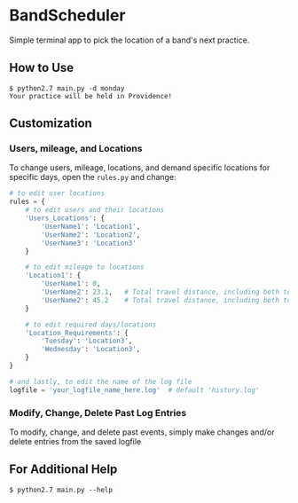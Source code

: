 # BandScheduler
Simple terminal app to pick the location of a band's next practice.

## How to Use
```terminal
$ python2.7 main.py -d monday
Your practice will be held in Providence!
```

## Customization
### Users, mileage, and Locations 
To change users, mileage, locations, and demand specific locations for specific days, open the `rules.py` and change:
```python
# to edit user locations
rules = {
    # to edit users and their locations
    'Users_Locations': {
        'UserName1': 'Location1',
        'UserName2': 'Location2',
        'UserName3': 'Location3'
    }

    # to edit mileage to locations
    'Location1': {
        'UserName1': 0,
        'UserName2': 23.1,   # Total travel distance, including both to and from
        'UserName2': 45.2    # Total travel distance, including both to and from
    }

    # to edit required days/locations
    'Location_Requirements': {
        'Tuesday': 'Location3',
        'Wednesday': 'Location3',
    }
}

# and lastly, to edit the name of the log file
logfile = 'your_logfile_name_here.log'  # default 'history.log'
```

### Modify, Change, Delete Past Log Entries
To modify, change, and delete past events, simply make changes and/or delete entries from the saved logfile

## For Additional Help
```terminal
$ python2.7 main.py --help
```

